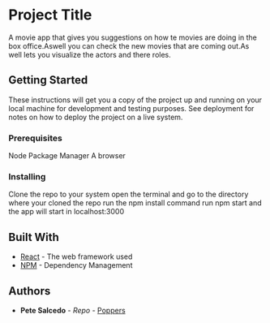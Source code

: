 # Project Title

A movie app that gives you suggestions on how te movies are doing in the box office.Aswell you can check the new movies that are coming out.As well lets you visualize the actors and there roles.

## Getting Started

These instructions will get you a copy of the project up and running on your local machine for development and testing purposes. See deployment for notes on how to deploy the project on a live system.

### Prerequisites

Node Package Manager 
A browser

### Installing
Clone the repo to your system
open the terminal and go to the directory where your cloned the repo
run the npm install command
run npm start and the app will start in localhost:3000
## Built With

* [React](https://reactjs.org/docs/getting-started.html) - The web framework used
* [NPM](https://www.npmjs.com/) - Dependency Management

## Authors

* **Pete Salcedo** - *Repo* - [Poppers](https://github.com/PeteSalcedo/Poppers.git)
